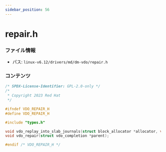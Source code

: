 ```yaml
---
sidebar_position: 56
---
```

# repair.h

### ファイル情報

- パス: `linux-v6.12/drivers/md/dm-vdo/repair.h`

### コンテンツ

```h
/* SPDX-License-Identifier: GPL-2.0-only */
/*
 * Copyright 2023 Red Hat
 */

#ifndef VDO_REPAIR_H
#define VDO_REPAIR_H

#include "types.h"

void vdo_replay_into_slab_journals(struct block_allocator *allocator, void *context);
void vdo_repair(struct vdo_completion *parent);

#endif /* VDO_REPAIR_H */

```
